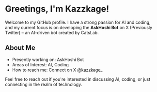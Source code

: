 # Greetings, I'm Kazzkage!

Welcome to my GitHub profile. I have a strong passion for AI and coding, and my current focus is on developing the **AskHoshi Bot** on X (Previously Twitter) – an AI-driven bot created by CatsLab.

## About Me

- Presently working on: AskHoshi Bot
- Areas of Interest: AI, Coding
- How to reach me: Connect on X [@kazzkage_](https://twitter.com/kazzkage_)

Feel free to reach out if you're interested in discussing AI, coding, or just connecting in the realm of technology.
